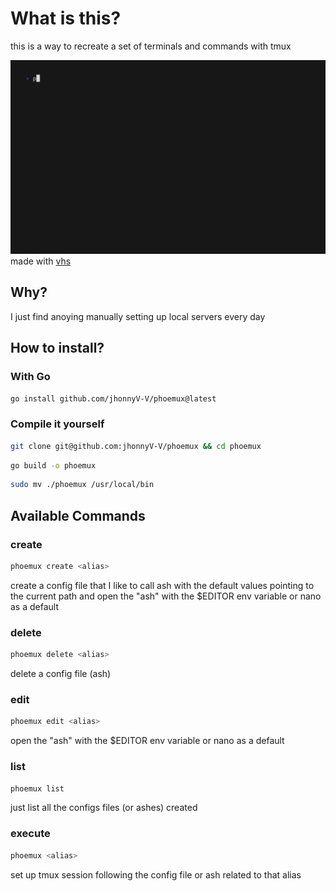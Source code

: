 # What is this?

this is a way to recreate a set of terminals and commands with tmux 

![example](./demo.gif)
made with [vhs](https://github.com/charmbracelet/vhs/)

## Why?
I just find anoying manually setting up local servers every day

## How to install?

### With Go
```bash
go install github.com/jhonnyV-V/phoemux@latest
```

### Compile it yourself

```bash
git clone git@github.com:jhonnyV-V/phoemux && cd phoemux
```
```bash
go build -o phoemux
```
```bash
sudo mv ./phoemux /usr/local/bin
```

## Available Commands

### create
```bash
phoemux create <alias>
```
create a config file that I like to call ash with the default values pointing to the current path
and open the "ash" with the $EDITOR env variable or nano as a default

### delete
```bash
phoemux delete <alias>
```
delete a config file (ash)

### edit
```bash
phoemux edit <alias>
```
open the "ash" with the $EDITOR env variable or nano as a default

### list
```bash
phoemux list
```
just list all the configs files (or ashes) created

### execute
```bash
phoemux <alias>
```
set up tmux session following the config file or ash related to that alias
